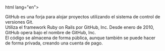 html lang="en">
<head>
  <meta charset="utf-8">

  <title>Page 1</title>
  
</head>

<body>
<p>GitHub es una forja para alojar proyectos utilizando el sistema de control de versiones Git. <br>
Utiliza el framework Ruby on Rails por GitHub, Inc. Desde enero de 2010, GitHub opera bajo el nombre de GitHub, Inc. <br>
El código se almacena de forma pública, aunque también se puede hacer de forma privada, creando una cuenta de pago.</p>
  
</body>
</html>

